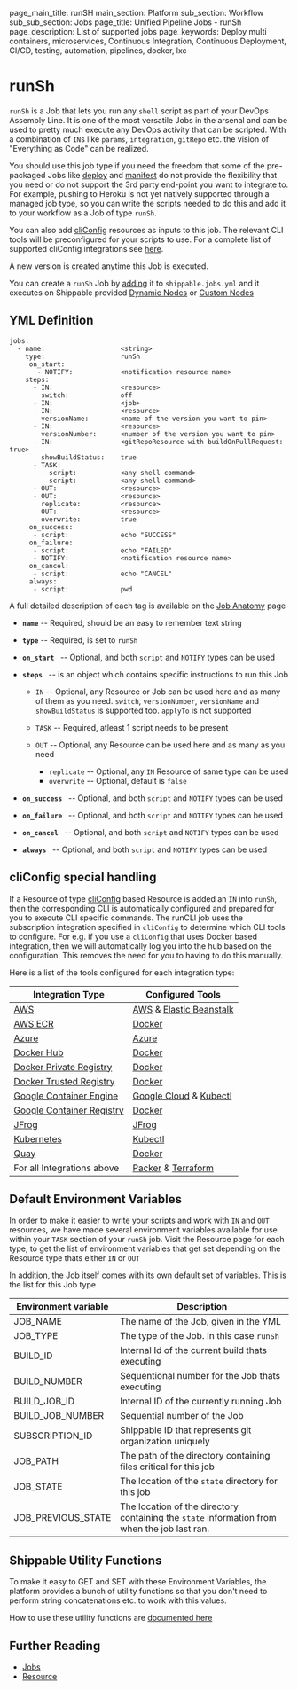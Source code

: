 page_main_title: runSH
main_section: Platform
sub_section: Workflow
sub_sub_section: Jobs
page_title: Unified Pipeline Jobs - runSh
page_description: List of supported jobs
page_keywords: Deploy multi containers, microservices, Continuous Integration, Continuous Deployment, CI/CD, testing, automation, pipelines, docker, lxc

# runSh
`runSh` is a Job that lets you run any `shell` script as part of your DevOps Assembly Line. It is one of the most versatile Jobs in the arsenal and can be used to pretty much execute any DevOps activity that can be scripted. With a combination of `IN`s like `params`, `integration`, `gitRepo` etc. the vision of "Everything as Code" can be realized.

You should use this job type if you need the freedom that some of the pre-packaged Jobs like [deploy](/platform/workflow/job/deploy) and [manifest](/platform/workflow/job/manifest) do not provide the flexibility that you need or do not support the 3rd party end-point you want to integrate to. For example, pushing to Heroku is not yet natively supported through a managed job type, so you can write the scripts needed to do this and add it to your workflow as a Job of type `runSh`.

You can also add [cliConfig](/platform/workflow/resource/cliconfig) resources as inputs to this job. The relevant CLI tools will be preconfigured for your scripts to use. For a complete list of supported cliConfig integrations see [here](/platform/workflow/resource/cliconfig#cliConfigTools).

A new version is created anytime this Job is executed.

You can create a `runSh` Job by [adding](/platform/tutorial/workflow/howto-crud-job#adding) it to `shippable.jobs.yml` and it executes on Shippable provided [Dynamic Nodes](/platform/runtime/overview#nodes) or [Custom Nodes](/platform/runtime/overview#nodes)

## YML Definition
```
jobs:
  - name: 					<string>
    type: 					runSh
	 on_start:
	   - NOTIFY: 			<notification resource name>
    steps:
      - IN: 				<resource>
        switch: 			off
      - IN: 				<job>
      - IN: 				<resource>
        versionName: 		<name of the version you want to pin>
      - IN: 				<resource>
        versionNumber: 		<number of the version you want to pin>        
      - IN: 				<gitRepoResource with buildOnPullRequest: true>
        showBuildStatus:	true       
      - TASK:
        - script: 			<any shell command>
        - script: 			<any shell command>
      - OUT: 				<resource>
      - OUT: 				<resource>
        replicate: 			<resource>
      - OUT: 				<resource>
        overwrite: 			true
	 on_success:
      - script: 			echo "SUCCESS"
	 on_failure:
      - script: 			echo "FAILED"
      - NOTIFY: 			<notification resource name>
	 on_cancel:
      - script: 			echo "CANCEL"
	 always:
      - script: 			pwd
```
A full detailed description of each tag is available on the [Job Anatomy](/platform/tutorial/workflow/shippable-jobs-yml) page

* **`name`** -- Required, should be an easy to remember text string

* **`type`** -- Required, is set to `runSh`

* **`on_start `** -- Optional, and both `script` and `NOTIFY` types can be used

* **`steps `** -- is an object which contains specific instructions to run this Job
	* `IN` -- Optional, any Resource or Job can be used here and as many of them as you need. `switch`, `versionNumber`, `versionName` and `showBuildStatus` is supported too. `applyTo` is not supported

	* `TASK` -- Required, atleast 1 script needs to be present
	* `OUT` -- Optional, any Resource can be used here and as many as you need
		* `replicate` -- Optional, any `IN` Resource of same type can be used
		* `overwrite` -- Optional, default is `false`

* **`on_success `** -- Optional, and both `script` and `NOTIFY` types can be used

* **`on_failure `** -- Optional, and both `script` and `NOTIFY` types can be used

* **`on_cancel `** -- Optional, and both `script` and `NOTIFY` types can be used

* **`always `** -- Optional, and both `script` and `NOTIFY` types can be used

## cliConfig special handling
If a Resource of type [cliConfig](/platform/workflow/resource/cliconfig) based Resource is added an `IN` into `runSh`, then the corresponding CLI is automatically configured and prepared for you to execute CLI specific commands. The runCLI job uses the subscription integration specified in `cliConfig` to determine which CLI tools to configure. For e.g. if you use a `cliConfig` that uses Docker based integration, then we will automatically log you into the hub based on the configuration. This removes the need for you to having to do this manually. 

Here is a list of the tools configured for each integration type:

| Integration Type                    | Configured Tools|
| ------------------------------------|-------------|
| [AWS](/platform/integration/aws) | [AWS](/platform/runtime/cli/aws) & [Elastic Beanstalk](/platform/runtime/cli/awseb) |
| [AWS ECR](/platform/integration/aws-ecr) | [Docker](/platform/runtime/cli/docker) |
| [Azure](/platform/integration/azure) | [Azure](/platform/runtime/cli/azure) |
| [Docker Hub](/platform/integration/docker-hub) | [Docker](/platform/runtime/cli/docker) |
| [Docker Private Registry](/platform/integration/docker-private-registry) | [Docker](/platform/runtime/cli/docker) |
| [Docker Trusted Registry](/platform/integration/docker-trusted-registry) | [Docker](/platform/runtime/cli/docker) |
| [Google Container Engine](/platform/integration/gke) | [Google Cloud](/platform/runtime/cli/gke) & [Kubectl](/platform/runtime/cli/kubectl) |
| [Google Container Registry](/platform/integration/gcr) | [Docker](/platform/runtime/cli/docker) |
| [JFrog](/platform/integration/jfrog-artifactory) | [JFrog](/platform/runtime/cli/jfrog) |
| [Kubernetes](/platform/integration/kubernetes) | [Kubectl](/platform/runtime/cli/kubectl) |
| [Quay](/platform/integration/quay) | [Docker](/platform/runtime/cli/docker) |
| For all Integrations above | [Packer](/platform/runtime/cli/packer) & [Terraform](/platform/runtime/cli/terraform)| 

## Default Environment Variables
In order to make it easier to write your scripts and work with `IN` and `OUT` resources, we have made several environment variables available for use within your `TASK` section of your `runSh` job. Visit the Resource page for each type, to get the list of environment variables that get set depending on the Resource type thats either `IN` or `OUT`

In addition, the Job itself comes with its own default set of variables. This is the list for this Job type

| Environment variable						| Description                         |
| ------------- 								|------------------------------------ |
| JOB_NAME 									| The name of the Job, given in the YML |
| JOB_TYPE 									| The type of the Job. In this case `runSh`|
| BUILD_ID 									| Internal Id of the current build thats executing|
| BUILD_NUMBER 								| Sequentional number for the Job thats executing|
| BUILD_JOB_ID    							| Internal ID of the currently running Job |
| BUILD_JOB_NUMBER    						| Sequential number of the Job |
| SUBSCRIPTION_ID    						| Shippable ID that represents git organization uniquely |
| JOB_PATH    								| The path of the directory containing files critical for this job |
| JOB_STATE      							| The location of the `state` directory for this job|
| JOB_PREVIOUS_STATE 						| The location of the directory containing the `state` information from when the job last ran. |

## Shippable Utility Functions
To make it easy to GET and SET with these Environment Variables, the platform provides a bunch of utility functions so that you don't need to perform string concatenations etc. to work with this values.

How to use these utility functions are [documented here](/platform/tutorial/workflow/howto-use-shipctl)

## Further Reading
* [Jobs](/platform/workflow/job/overview)
* [Resource](/platform/workflow/resource/overview)
